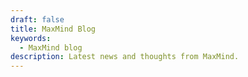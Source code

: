 ```yaml
---
draft: false
title: MaxMind Blog
keywords:
  - MaxMind blog
description: Latest news and thoughts from MaxMind.
---
```

